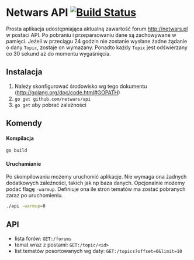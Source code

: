 Netwars API [![Build Status](https://travis-ci.org/netwars/api.svg)](https://travis-ci.org/netwars/api)
=============

Prosta aplikacja udostępniająca aktualną zawartość forum http://netwars.pl w postaci API. Po pobraniu i przeparsowaniu dane są zachowywane w pamięci. 
Jeżeli w przeciągu 24 godzin nie zostanie wysłane żadne żądanie o dany `Topic`, zostaje on wymazany.
Ponadto każdy `Topic` jest odświerzany co 30 sekund aż do momentu wygaśnięcia.

Instalacja
------------
1. Należy skonfigurować środowisko wg tego dokumentu (http://golang.org/doc/code.html#GOPATH)
2. `go get github.com/netwars/api`
3. `go get` aby pobrać zależności

Komendy
--------

#### Kompilacja
```bash
go build
```

#### Uruchamianie
Po skompilowaniu możemy uruchomić aplikacje. Nie wymaga ona żadnych dodatkowych zależności, takich jak np baza danych.
Opcjonalnie możemy podać flagę `-warmup`. Definiuje ona ile stron tematów ma zostać pobranych zaraz po uruchomieniu.

```bash
./api -warmup=0
```

API
---------
* lista forów: `GET:/forums`
* temat wraz z postami: `GET:/topic/<id>`
* list tematów posortowanych wg daty: `GET:/topics?offset=0&limit=10`
